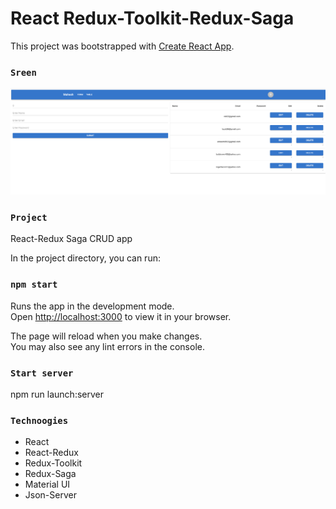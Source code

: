 # React Redux-Toolkit-Redux-Saga

This project was bootstrapped with [Create React App](https://github.com/facebook/create-react-app).

### `Sreen`
![Formulario mult etapas](/img/1.png)

### `Project`
React-Redux Saga CRUD app


In the project directory, you can run:
### `npm start`

Runs the app in the development mode.\
Open [http://localhost:3000](http://localhost:3000) to view it in your browser.

The page will reload when you make changes.\
You may also see any lint errors in the console.

### `Start server`

npm run launch:server

### `Technoogies`
- React
- React-Redux
- Redux-Toolkit
- Redux-Saga
- Material UI
- Json-Server
